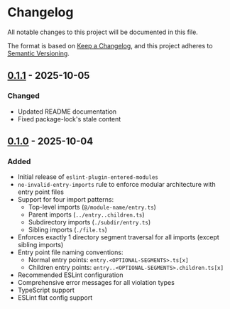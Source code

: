 # Changelog

All notable changes to this project will be documented in this file.

The format is based on [Keep a Changelog](https://keepachangelog.com/en/1.0.0/),
and this project adheres to [Semantic Versioning](https://semver.org/spec/v2.0.0.html).

## [0.1.1] - 2025-10-05

### Changed

- Updated README documentation
- Fixed package-lock's stale content

## [0.1.0] - 2025-10-04

### Added

- Initial release of `eslint-plugin-entered-modules`
- `no-invalid-entry-imports` rule to enforce modular architecture with entry point files
- Support for four import patterns:
  - Top-level imports (`@/module-name/entry.ts`)
  - Parent imports (`../entry..children.ts`)
  - Subdirectory imports (`./subdir/entry.ts`)
  - Sibling imports (`./file.ts`)
- Enforces exactly 1 directory segment traversal for all imports (except sibling imports)
- Entry point file naming conventions:
  - Normal entry points: `entry.<OPTIONAL-SEGMENTS>.ts[x]`
  - Children entry points: `entry..<OPTIONAL-SEGMENTS>.children.ts[x]`
- Recommended ESLint configuration
- Comprehensive error messages for all violation types
- TypeScript support
- ESLint flat config support

[0.1.1]: https://github.com/vidinity/eslint-plugin-entered-modules/releases/tag/v0.1.1
[0.1.0]: https://github.com/vidinity/eslint-plugin-entered-modules/releases/tag/v0.1.0
